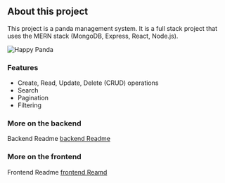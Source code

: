 ## About this project

This project is a panda management system. It is a full stack project that uses the MERN stack (MongoDB, Express, React, Node.js).

![Happy Panda](panda.jpg)

### Features

- Create, Read, Update, Delete (CRUD) operations
- Search
- Pagination
- Filtering

### More on the backend

Backend Readme [backend Readme](backend/README.md)

### More on the frontend

Frontend Readme [frontend Reamd](frontend/README.md)
